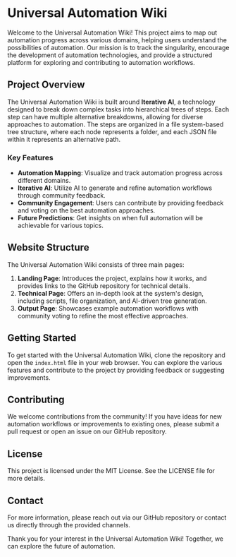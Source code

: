 # Universal Automation Wiki

Welcome to the Universal Automation Wiki! This project aims to map out automation progress across various domains, helping users understand the possibilities of automation. Our mission is to track the singularity, encourage the development of automation technologies, and provide a structured platform for exploring and contributing to automation workflows.

## Project Overview

The Universal Automation Wiki is built around **Iterative AI**, a technology designed to break down complex tasks into hierarchical trees of steps. Each step can have multiple alternative breakdowns, allowing for diverse approaches to automation. The steps are organized in a file system-based tree structure, where each node represents a folder, and each JSON file within it represents an alternative path.

### Key Features

- **Automation Mapping**: Visualize and track automation progress across different domains.
- **Iterative AI**: Utilize AI to generate and refine automation workflows through community feedback.
- **Community Engagement**: Users can contribute by providing feedback and voting on the best automation approaches.
- **Future Predictions**: Get insights on when full automation will be achievable for various topics.

## Website Structure

The Universal Automation Wiki consists of three main pages:

1. **Landing Page**: Introduces the project, explains how it works, and provides links to the GitHub repository for technical details.
2. **Technical Page**: Offers an in-depth look at the system's design, including scripts, file organization, and AI-driven tree generation.
3. **Output Page**: Showcases example automation workflows with community voting to refine the most effective approaches.

## Getting Started

To get started with the Universal Automation Wiki, clone the repository and open the `index.html` file in your web browser. You can explore the various features and contribute to the project by providing feedback or suggesting improvements.

## Contributing

We welcome contributions from the community! If you have ideas for new automation workflows or improvements to existing ones, please submit a pull request or open an issue on our GitHub repository.

## License

This project is licensed under the MIT License. See the LICENSE file for more details.

## Contact

For more information, please reach out via our GitHub repository or contact us directly through the provided channels.

Thank you for your interest in the Universal Automation Wiki! Together, we can explore the future of automation.